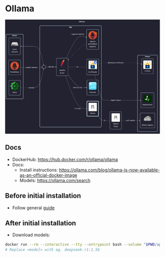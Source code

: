 # Ollama

![diagram](../../docs/diagrams/out/apps/ollama.png)

## Docs

- DockerHub: <https://hub.docker.com/r/ollama/ollama>
- Docs:
    - Install instructions: <https://ollama.com/blog/ollama-is-now-available-as-an-official-docker-image>
    - Models: <https://ollama.com/search>

## Before initial installation

- Follow general [guide](../../docs/Checklist%20for%20new%20docker-apps.md)

## After initial installation

- Download models:

```sh
docker run --rm --interactive --tty --entrypoint bash --volume "$PWD/app-data/ollama:/home/user/.ollama:rw" ollama/ollama -c '(ollama serve &) && sleep 10 && ollama pull <model>'
# Replace <model> with eg. deepseek-r1:1.5b
```
